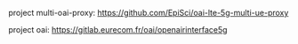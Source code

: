 project multi-oai-proxy:
https://github.com/EpiSci/oai-lte-5g-multi-ue-proxy

project oai:
https://gitlab.eurecom.fr/oai/openairinterface5g
